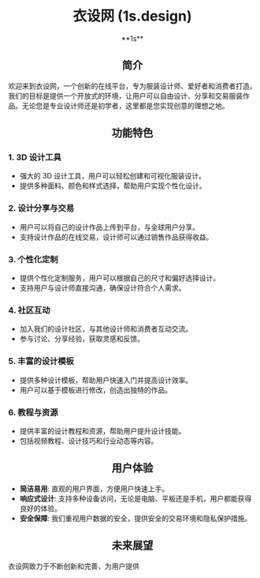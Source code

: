 # <div align="center">衣设网 (1s.design)</div>

<div align="center">
**1s**
</div>

## <div align="center">简介</div>

欢迎来到衣设网，一个创新的在线平台，专为服装设计师、爱好者和消费者打造。我们的目标是提供一个开放式的环境，让用户可以自由设计、分享和交易服装作品。无论您是专业设计师还是初学者，这里都是您实现创意的理想之地。

## <div align="center">功能特色</div>

### 1. 3D 设计工具
- 强大的 3D 设计工具，用户可以轻松创建和可视化服装设计。
- 提供多种面料、颜色和样式选择，帮助用户实现个性化设计。

### 2. 设计分享与交易
- 用户可以将自己的设计作品上传到平台，与全球用户分享。
- 支持设计作品的在线交易，设计师可以通过销售作品获得收益。

### 3. 个性化定制
- 提供个性化定制服务，用户可以根据自己的尺寸和偏好选择设计。
- 支持用户与设计师直接沟通，确保设计符合个人需求。

### 4. 社区互动
- 加入我们的设计社区，与其他设计师和消费者互动交流。
- 参与讨论、分享经验，获取灵感和反馈。

### 5. 丰富的设计模板
- 提供多种设计模板，帮助用户快速入门并提高设计效率。
- 用户可以基于模板进行修改，创造出独特的作品。

### 6. 教程与资源
- 提供丰富的设计教程和资源，帮助用户提升设计技能。
- 包括视频教程、设计技巧和行业动态等内容。

## <div align="center">用户体验</div>

- **简洁易用**: 直观的用户界面，方便用户快速上手。
- **响应式设计**: 支持多种设备访问，无论是电脑、平板还是手机，用户都能获得良好的体验。
- **安全保障**: 我们重视用户数据的安全，提供安全的交易环境和隐私保护措施。

## <div align="center">未来展望</div>

衣设网致力于不断创新和完善，为用户提供
